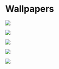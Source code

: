 # Wallpapers

![](imagewallaper1.jpg)

![](Screenshot_20190709-233810_Wallpapers.jpg)

![](Screenshot_20190709-233819_Wallpapers.jpg)

![](Screenshot_20190709-233824_Wallpapers.jpg)

![](Screenshot_20190709-233843_Wallpapers.jpg)
